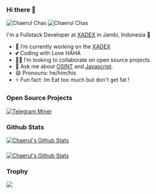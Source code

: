 ### Hi there 👋
![Chaerul Chas](https://svgshare.com/i/mKU.svg)    ![Chaerul Chas](https://forthebadge.com/images/badges/60-percent-of-the-time-works-every-time.svg)

I'm a Fullstack Developer at [XADEX](https://xadex.org) in Jambi, Indonesia 🌆

- 🔭 I’m currently working on the [XADEX](https://xadex.org)
- 💕 Coding with Love HAHA
- 🧑‍💻 I’m looking to collaborate on open source projects
- 💬 Ask me about [OSINT](#) and [Javascript](https://javascript.org).
- 😄 Pronouns: he/him/his
- ⚡ Fun fact: Im Eat too much but don't get fat !

### Open Source Projects

[![Telegram Miner](https://github-readme-stats.vercel.app/api/pin/?username=chaerulchas&repo=telegram-miner-client)](https://github.com/chaerulchas/telegram-miner-client)

### Github Stats

[![Chaerul's Github Stats](https://github-readme-stats.vercel.app/api?username=chaerulchas&count_private=true&theme=default&show_icons=true)](https://github.com/chaerulchas)
###
[![Chaerul's Github Stats](https://github-readme-stats.vercel.app/api/top-langs/?username=chaerulchas&count_private=true&theme=default&show_icons=true)](https://github.com/chaerulchas)

### Trophy

<!-- <a href="https://github.com/krishpranav"><img width=550 src="https://github-profile-trophy.vercel.app/?username=chaerulchas&theme=dracula&no-frame=true&title=Followers,Stars,Commit,Repository,Issues"/></a> -->
<a href="https://github.com/chaerulchas"><img src="https://github-profile-trophy.vercel.app/?username=chaerulchas&theme=darkhub&margin-w=13&margin-h=15&column=7"/></a>

